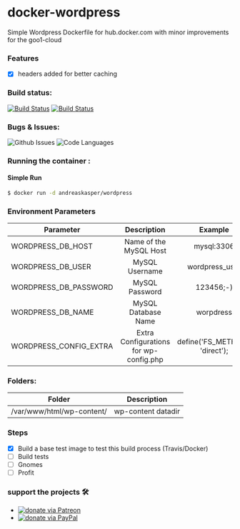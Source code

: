# docker-wordpress
Simple Wordpress Dockerfile for hub.docker.com with minor improvements for the goo1-cloud

### Features
- [x] headers added for better caching

### Build status:
[![Build Status](https://img.shields.io/docker/cloud/automated/andreaskasper/mysqldump.svg)](https://hub.docker.com/r/andreaskasper/docker-wordpress)
[![Build Status](https://img.shields.io/docker/cloud/build/andreaskasper/mysqldump.svg)](https://hub.docker.com/r/andreaskasper/docker-wordpress)

### Bugs & Issues:
![Github Issues](https://img.shields.io/github/issues/andreaskasper/docker-wordpress.svg)
![Code Languages](https://img.shields.io/github/languages/top/andreaskasper/docker-wordpress.svg)

### Running the container :

#### Simple Run

```sh
$ docker run -d andreaskasper/wordpress
```

### Environment Parameters
| Parameter     | Description   | Example       |
| ------------- |:-------------:|:-------------:|
| WORDPRESS_DB_HOST | Name of the MySQL Host | mysql:3306 |
| WORDPRESS_DB_USER | MySQL Username | wordpress_user |
| WORDPRESS_DB_PASSWORD | MySQL Password | 123456;-) |
| WORDPRESS_DB_NAME | MySQL Database Name | worpdress |
| WORDPRESS_CONFIG_EXTRA | Extra Configurations for wp-config.php | define('FS_METHOD', 'direct'); |


### Folders:
| Folder        | Description   |
| ------------- |:-------------:|
| /var/www/html/wp-content/ | wp-content datadir |


### Steps
- [x] Build a base test image to test this build process (Travis/Docker)
- [ ] Build tests
- [ ] Gnomes
- [ ] Profit

### support the projects :hammer_and_wrench:
* [![donate via Patreon](https://img.shields.io/badge/Donate-Patreon-green.svg)](https://www.patreon.com/AndreasKasper)
* [![donate via PayPal](https://img.shields.io/badge/Donate-PayPal-green.svg)](https://www.paypal.me/AndreasKasper)
